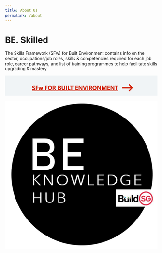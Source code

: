 ```yaml
---
title: About Us
permalink: /about
---
```

# BE. Skilled
The Skills Framework (SFw) for Built Environment contains info on the sector, occupations/job roles, skills & competencies required for each job role, career pathways, and list of training programmes to help facilitate skills upgrading & mastery

[![Alt text for image on Isomer site](/images/sfw1.PNG)](https://lms.bcaa.edu.sg/)

[![Alt text for image on Isomer site](/images/belogo.PNG)](https://lms.bcaa.edu.sg/)

